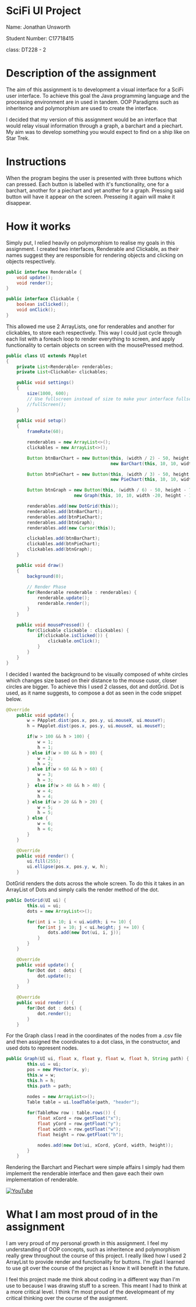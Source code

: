 # SciFi UI Project

Name: Jonathan Unsworth

Student Number: C17718415

class: DT228 - 2

# Description of the assignment
The aim of this assignment is to development a visual interface for a SciFi user interface.
To achieve this goal the Java programming language and the processing environment are in used in tandem.
OOP Paradigms such as inheritence and polymorphism are used to create the interface.

I decided that my version of this assignment would be an interface that would relay visual information through a graph, a barchart and a piechart. My aim was to develop something you would expect to find on a ship like on Star Trek.

# Instructions
When the program begins the user is presented with three buttons which can pressed.
Each button is labelled with it's functionality, one for a barchart, another for a piechart and yet another for a graph.
Pressing said button will have it appear on the screen. Presseing it again will make it disappear.

# How it works
Simply put, I relied heavily on polymorphism to realise my goals in this assignment.
I created two interfaces, Renderable and Clickable, as their names suggest they are responsible for rendering objects and clicking on objects respectively.

```Java
public interface Renderable {
    void update();
    void render();
}
```

```Java
public interface Clickable {
    boolean isClicked();
    void onClick();
}
```

This allowed me use 2 ArrayLists, one for renderables and another for clickables, to store each respectively. This way I could just cycle through each list with a foreach loop to render everything to screen, and apply functionality to certain objects on screen with the mousePressed method.

```Java
public class UI extends PApplet
{
    private List<Renderable> renderables;
    private List<Clickable> clickables;

    public void settings()
    {
        size(1000, 600);
        // Use fullscreen instead of size to make your interface fullscreen
        //fullScreen(); 
    }
    
    public void setup()
    {
        frameRate(60);

        renderables = new ArrayList<>();
        clickables = new ArrayList<>();

        Button btnBarChart = new Button(this, (width / 2) - 50, height - 70, 100, 50, "Bar Chart",
                                        new BarChart(this, 10, 10, width - 20, height - 100));

        Button btnPieChart = new Button(this, (width / 3) - 50, height - 70, 100, 50, "Pie Chart",
                                        new PieChart(this, 10, 10, width -20, height - 100));

        Button btnGraph = new Button(this, (width / 6) - 50, height - 70, 100, 50, "Graph",
                          new Graph(this, 10, 10, width -20, height - 100, "./data/graph.csv"));

        renderables.add(new DotGrid(this));
        renderables.add(btnBarChart);
        renderables.add(btnPieChart);
        renderables.add(btnGraph);
        renderables.add(new Cursor(this));

        clickables.add(btnBarChart);
        clickables.add(btnPieChart);
        clickables.add(btnGraph);
    }

    public void draw()
    {
        background(0);
        
        // Render Phase
        for(Renderable renderable : renderables) {
            renderable.update();
            renderable.render();
        }
    }

    public void mousePressed() {
        for(Clickable clickable : clickables) {
            if(clickable.isClicked()) {
                clickable.onClick();
            }
        }
    }
}
```
I decided I wanted the background to be visually composed of white circles which changes size based on their distance to the mouse cusor, closer circles are bigger. To achieve this I used 2 classes, dot and dotGrid. Dot is used, as it name suggests, to compose a dot as seen in the code snippet below.

```Java
@Override
    public void update() {
        w = PApplet.dist(pos.x, pos.y, ui.mouseX, ui.mouseY);
        h = PApplet.dist(pos.x, pos.y, ui.mouseX, ui.mouseY);

        if(w > 100 && h > 100) {
            w = 1;
            h = 1;
        } else if(w > 80 && h > 80) {
            w = 2;
            h = 2;
        } else if(w > 60 && h > 60) {
            w = 3;
            h = 3;
        }  else if(w > 40 && h > 40) {
            w = 4;
            h = 4;
        } else if(w > 20 && h > 20) {
            w = 5;
            h = 5;
        } else {
            w = 6;
            h = 6;
        }
    }

    @Override
    public void render() {
        ui.fill(255);
        ui.ellipse(pos.x, pos.y, w, h);
    }
``` 

DotGrid renders the dots across the whole screen. To do this it takes in an ArrayList of Dots and simply calls the render method of the dot.

```Java
public DotGrid(UI ui) {
        this.ui = ui;
        dots = new ArrayList<>();

        for(int i = 10; i < ui.width; i += 10) {
            for(int j = 10; j < ui.height; j += 10) {
                dots.add(new Dot(ui, i, j));
            }
        }
    }

    @Override
    public void update() {
        for(Dot dot : dots) {
            dot.update();
        }
    }

    @Override
    public void render() {
        for(Dot dot : dots) {
            dot.render();
        }
    }
```

For the Graph class I read in the coordinates of the nodes from a .csv file and then assigned the coordinates to a dot class, in the constructor, and used dots to represent nodes.

```Java
public Graph(UI ui, float x, float y, float w, float h, String path) {
        this.ui = ui;
        pos = new PVector(x, y);
        this.w = w;
        this.h = h;
        this.path = path;

        nodes = new ArrayList<>();
        Table table = ui.loadTable(path, "header");
    
        for(TableRow row : table.rows()) {
            float xCord = row.getFloat("x");
            float yCord = row.getFloat("y");
            float width = row.getFloat("w");
            float height = row.getFloat("h");

            nodes.add(new Dot(ui, xCord, yCord, width, height));
        }
    }
```
Rendering the Barchart and Piechart were simple affairs I simply had them implement the renderable interface and then gave each their own implementation of renderable.

[![YouTube](http://img.youtube.com/vi/Ur1WFi6Vo9c/0.jpg)](https://www.youtube.com/watch?v=Ur1WFi6Vo9c&feature=youtu.be)

# What I am most proud of in the assignment
I am very proud of my personal growth in this assignment. I feel my understanding of OOP concepts, such as inheritence and polymorphism really grew throughout the course of this project. I really liked how I used 2 ArrayList to provide render and functionality for buttons. I'm glad I learned to use git over the course of the project as I know it will benefit in the future.

I feel this project made me think about coding in a different way than I'm use to because I was drawing stuff to a screen. This meant I had to think at a more critical level. I think I'm most proud of the developmeant of my critical thinking over the course of the assignment.

